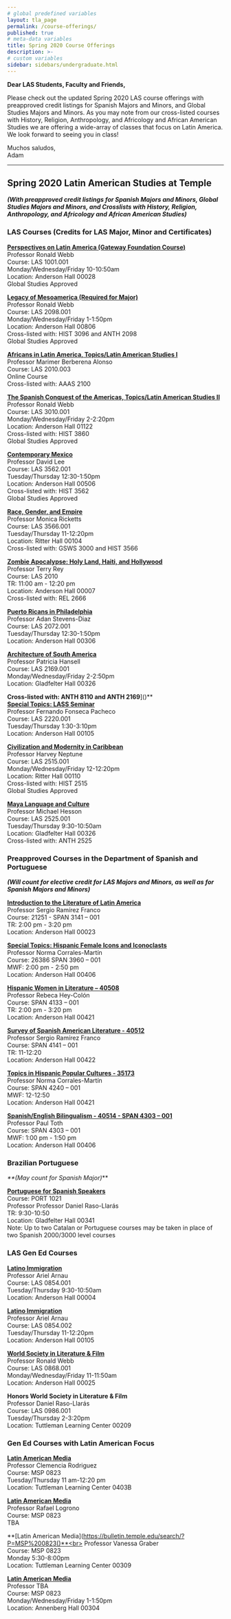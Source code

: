```yaml
---
# global predefined variables
layout: tla_page
permalink: /course-offerings/
published: true
# meta-data variables
title: Spring 2020 Course Offerings
description: >-
# custom variables
sidebar: sidebars/undergraduate.html
---
```

**Dear LAS Students, Faculty and Friends,**<br>

Please check out the updated Spring 2020 LAS course offerings with preapproved credit listings for Spanish Majors and Minors, and Global Studies Majors and Minors. As you may note from our cross-listed courses with History, Religion, Anthropology, and Africology and African American Studies we are offering a wide-array of classes that focus on Latin America. We look forward to seeing you in class!

Muchos saludos,<br>
Adam

___

## Spring 2020 Latin American Studies at Temple 
**_(With preapproved credit listings for Spanish Majors and Minors, Global Studies Majors and Minors, and Crosslists with History, Religion, Anthropology, and Africology and African American Studies)_**<br>

### LAS Courses (Credits for LAS Major, Minor and Certificates)
**[Perspectives on Latin America (Gateway Foundation Course)](https://bulletin.temple.edu/search/?P=LAS%201001)**<br>
Professor Ronald Webb<br> 
Course: LAS 1001.001<br> 
Monday/Wednesday/Friday 10-10:50am<br>
Location: Anderson Hall 00028<br>
Global Studies Approved<br>

**[Legacy of Mesoamerica (Required for Major)](https://bulletin.temple.edu/search/?P=LAS%202098)**<br>
Professor Ronald Webb<br> 
Course: LAS 2098.001<br>
Monday/Wednesday/Friday 1-1:50pm<br>
Location: Anderson Hall 00806<br>
Cross-listed with: HIST 3096 and ANTH 2098<br>
Global Studies Approved<br>

**[Africans in Latin America, Topics/Latin American Studies I](https://github.com/TULiberalArts/Latin-American-Studies/edit/master/pages/course-offerings.md)**<br>
Professor Marimer Berberena Alonso<br> 
Course: LAS 2010.003<br>
Online Course<br> 
Cross-listed with: AAAS 2100<br>

**[The Spanish Conquest of the Americas, Topics/Latin American Studies II](https://bulletin.temple.edu/search/?P=LAS%203010)**<br>
Professor Ronald Webb<br>
Course: LAS 3010.001<br> 
Monday/Wednesday/Friday 2-2:20pm<br>
Location: Anderson Hall 01122<br>
Cross-listed with: HIST 3860<br>
Global Studies Approved<br>

**[Contemporary Mexico](https://bulletin.temple.edu/search/?P=LAS%203562)**<br> 
Professor David Lee<br> 
Course: LAS 3562.001<br> 
Tuesday/Thursday 12:30-1:50pm<br>
Location: Anderson Hall 00506<br>
Cross-listed with: HIST 3562<br> 
Global Studies Approved<br>

**[Race, Gender, and Empire](https://bulletin.temple.edu/search/?P=LAS%203566)**<br> 
Professor Monica Ricketts<br>
Course: LAS 3566.001<br> 
Tuesday/Thursday 11-12:20pm<br>
Location: Ritter Hall 00104<br>
Cross-listed with: GSWS 3000 and HIST 3566<br>

**[Zombie Apocalypse: Holy Land, Haiti, and Hollywood](https://bulletin.temple.edu/search/?P=LAS%202010)**<br> 
Professor Terry Rey<br>
Course: LAS 2010<br>
TR: 11:00 am - 12:20 pm<br>
Location: Anderson Hall 00007<br>
Cross-listed with: REL 2666<br>

**[Puerto Ricans in Philadelphia](https://bulletin.temple.edu/search/?P=LAS%202072)**<br> 
Professor Adan Stevens-Diaz<br> 
Course: LAS 2072.001<br> 
Tuesday/Thursday 12:30-1:50pm<br>
Location: Anderson Hall 00306<br>

**[Architecture of South America](https://bulletin.temple.edu/search/?P=LAS%202169)**<br> 
Professor Patricia Hansell<br>
Course: LAS 2169.001<br>
Monday/Wednesday/Friday 2-2:50pm<br>
Location: Gladfelter Hall 00326<br> 
  
**Cross-listed with: ANTH 8110 and ANTH 2169**]()**<br>
**[Special Topics: LASS Seminar](https://bulletin.temple.edu/search/?P=LAS%202220)**<br>
Professor Fernando Fonseca Pacheco<br>
Course: LAS 2220.001<br> 
Tuesday/Thursday 1:30-3:10pm<br> 
Location: Anderson Hall 00105<br> 

**[Civilization and Modernity in Caribbean](https://bulletin.temple.edu/search/?P=LAS%202515)**<br> 
Professor Harvey Neptune<br> 
Course: LAS 2515.001<br> 
Monday/Wednesday/Friday 12-12:20pm<br>
Location: Ritter Hall 00110<br> 
Cross-listed with: HIST 2515<br>
Global Studies Approved<br> 

**[Maya Language and Culture](https://bulletin.temple.edu/search/?P=LAS%202525)**<br> 
Professor Michael Hesson<br> 
Course: LAS 2525.001<br> 
Tuesday/Thursday 9:30-10:50am<br> 
Location: Gladfelter Hall 00326<br> 
Cross-listed with: ANTH 2525<br> 

### Preapproved Courses in the Department of Spanish and Portuguese 
**_(Will count for elective credit for LAS Majors and Minors, as well as for Spanish Majors and Minors)_**<br>

**[Introduction to the Literature of Latin America](https://bulletin.temple.edu/search/?P=SPAN%203141)**<br>
Professor Sergio Ramírez Franco<br>
Course: 21251 - SPAN 3141 – 001<br>
TR: 2:00 pm - 3:20 pm<br>
Location: Anderson Hall 00023<br>

**[Special Topics: Hispanic Female Icons and Iconoclasts](https://bulletin.temple.edu/search/?P=SPAN%203960)**<br>
Professor Norma Corrales-Martín<br>
Course: 26386 SPAN 3960 – 001<br>
MWF: 2:00 pm - 2:50 pm<br>
Location: Anderson Hall 00406<br>

**[Hispanic Women in Literature – 40508](https://bulletin.temple.edu/search/?P=SPAN%204133)**<br>
Professor Rebeca Hey-Colón<br>
Course: SPAN 4133 – 001<br>
TR: 2:00 pm - 3:20 pm<br>
Location: Anderson Hall 00421<br>

**[Survey of Spanish American Literature - 40512](https://bulletin.temple.edu/search/?P=SPAN%204141)**<br> 
Professor Sergio Ramírez Franco<br>
Course: SPAN 4141 – 001<br>
TR: 11-12:20<br>
Location: Anderson Hall 00422<br>

**[Topics in Hispanic Popular Cultures - 35173](https://bulletin.temple.edu/search/?P=SPAN%204240)**<br>
Professor Norma Corrales-Martín<br>
Course: SPAN 4240 – 001<br>
MWF: 12-12:50<br>
Location: Anderson Hall 00421<br>

**[Spanish/English Bilingualism - 40514 - SPAN 4303 – 001](https://bulletin.temple.edu/search/?P=SPAN%204303)**<br>
Professor Paul Toth<br>
Course: SPAN 4303 – 001<br>
MWF: 1:00 pm - 1:50 pm<br>
Location: Anderson Hall 00406<br>

### Brazilian Portuguese 
_**(May count for Spanish Major)_**<br>

**[Portuguese for Spanish Speakers](https://bulletin.temple.edu/search/?P=PORT%201021)**<br>
Course: PORT 1021<br>
Professor Professor Daniel Raso-Llarás<br>
TR: 9:30-10:50<br>
Location: Gladfelter Hall 00341<br>
Note: Up to two Catalan or Portuguese courses may be taken in place of two Spanish 	2000/3000 level courses<br>

### LAS Gen Ed Courses

**[Latino Immigration](https://bulletin.temple.edu/search/?P=LAS%200854)**<br>
Professor Ariel Arnau<br> 
Course: LAS 0854.001<br> 
Tuesday/Thursday 9:30-10:50am<br> 
Location: Anderson Hall 00004<br>

**[Latino Immigration](https://bulletin.temple.edu/search/?P=LAS%200854)**<br> 
Professor Ariel Arnau<br> 
Course: LAS 0854.002<br>
Tuesday/Thursday 11-12:20pm<br> 
Location: Anderson Hall 00105<br>

**[World Society in Literature & Film](https://bulletin.temple.edu/search/?P=LAS%200868)**<br> 
Professor Ronald Webb<br> 
Course: LAS 0868.001<br> 
Monday/Wednesday/Friday 11-11:50am<br>
Location: Anderson Hall 00025<br>

**Honors World Society in Literature & Film**<br>
Professor Daniel Raso-Llarás<br> 
Course: LAS 0986.001<br>
Tuesday/Thursday 2-3:20pm<br> 
Location: Tuttleman Learning Center 00209<br> 

### Gen Ed Courses with Latin American Focus

**[Latin American Media](https://bulletin.temple.edu/search/?P=MSP%200823)**<br>
Professor Clemencia Rodriguez<br>
Course: MSP 0823<br> 
Tuesday/Thursday 11 am-12:20 pm<br>
Location: Tuttleman Learning Center 0403B<br>

**[Latin American Media](https://bulletin.temple.edu/search/?P=MSP%200823)**<br>
Professor Rafael Logrono<br>
Course: MSP 0823<br>
TBA<br>

**[Latin American Media](https://bulletin.temple.edu/search/?P=MSP%200823()**<br> 
Professor Vanessa Graber<br> 
Course: MSP 0823<br>
Monday 5:30-8:00pm<br>
Location: Tuttleman Learning Center 00309<br>

**[Latin American Media](https://bulletin.temple.edu/search/?P=MSP%200823)**<br>
Professor TBA<br>
Course: MSP 0823<br>
Monday/Wednesday/Friday 1-1:50pm<br> 
Location: Annenberg Hall 00304<br>
